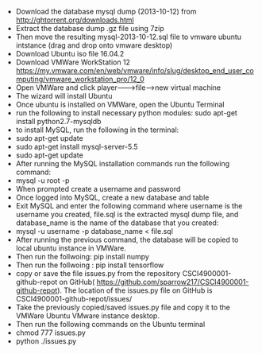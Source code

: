 - Download the database mysql dump  (2013-10-12) from http://ghtorrent.org/downloads.html 
- Extract the database dump .gz file using 7zip
- Then  move the resulting mysql-2013-10-12.sql file to vmware ubuntu intstance (drag and drop onto vmware desktop)
- Download Ubuntu iso file 16.04.2 
- Download VMWare WorkStation 12  https://my.vmware.com/en/web/vmware/info/slug/desktop_end_user_computing/vmware_workstation_pro/12_0  
- Open VMWare and click player--->file-->new virtual machine 
- The wizard will install Ubuntu
- Once ubuntu is installed on  VMWare, open the Ubuntu Terminal
- run the following to install necessary python modules: sudo apt-get install python2.7-mysqldb
- to install MySQL, run the following in the terminal: 
- sudo apt-get update
- sudo apt-get install mysql-server-5.5
- sudo apt-get update
- After running the MySQL installation commands run the following command: 
- mysql -u root -p
- When prompted create a username and password 
- Once logged into MySQL, create a new database and table
- Exit MySQL and enter the following command where username is the username you created, file.sql is the extracted mysql dump file, and  database_name is the name of the database that you created: 
- mysql -u username -p database_name < file.sql 
- After running the previous command, the database will be copied to local ubuntu instance in VMWare. 
- Then run the follwoing: pip install numpy 
- Then run the follwoing : pip install tensorflow 
- copy or save the file issues.py from the repository CSCI4900001-github-repot on GitHub( https://github.com/sparrow217/CSCI4900001-github-repot). The location of the issues.py file on GitHub is CSCI4900001-github-repot/issues/
- Take the previously copied/saved issues.py file and copy it to the VMWare Ubuntu VMware instance desktop. 
- Then run the following commands on the Ubuntu terminal 
- chmod 777 issues.py
- python ./issues.py




